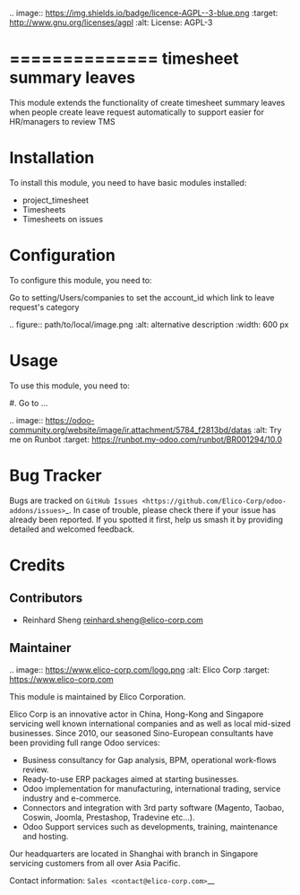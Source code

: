 .. image:: https://img.shields.io/badge/licence-AGPL--3-blue.png
   :target: http://www.gnu.org/licenses/agpl
   :alt: License: AGPL-3

==============
timesheet summary leaves
==============

This module extends the functionality of create timesheet summary leaves when people create leave request automatically to support  easier for HR/managers to review TMS 

Installation
============

To install this module, you need to have basic modules installed:

* project_timesheet
* Timesheets
* Timesheets on issues

Configuration
=============

To configure this module, you need to:

Go to setting/Users/companies to set the account_id which link to leave request's category

.. figure:: path/to/local/image.png
   :alt: alternative description
   :width: 600 px

Usage
=====

To use this module, you need to:

#. Go to ...

.. image:: https://odoo-community.org/website/image/ir.attachment/5784_f2813bd/datas
   :alt: Try me on Runbot
   :target: https://runbot.my-odoo.com/runbot/BR001294/10.0

Bug Tracker
===========

Bugs are tracked on `GitHub Issues
<https://github.com/Elico-Corp/odoo-addons/issues>`_. In case of trouble, please
check there if your issue has already been reported. If you spotted it first,
help us smash it by providing detailed and welcomed feedback.

Credits
=======

Contributors
------------

* Reinhard Sheng <reinhard.sheng@elico-corp.com>

Maintainer
----------

.. image:: https://www.elico-corp.com/logo.png
   :alt: Elico Corp
   :target: https://www.elico-corp.com

This module is maintained by Elico Corporation.

Elico Corp is an innovative actor in China, Hong-Kong and Singapore servicing
well known international companies and as well as local mid-sized businesses.
Since 2010, our seasoned Sino-European consultants have been providing full
range Odoo services:

* Business consultancy for Gap analysis, BPM, operational work-flows review. 
* Ready-to-use ERP packages aimed at starting businesses.
* Odoo implementation for manufacturing, international trading, service industry
  and e-commerce. 
* Connectors and integration with 3rd party software (Magento, Taobao, Coswin,
  Joomla, Prestashop, Tradevine etc...).
* Odoo Support services such as developments, training, maintenance and hosting.

Our headquarters are located in Shanghai with branch in Singapore servicing
customers from all over Asia Pacific.

Contact information: `Sales <contact@elico-corp.com>`__
